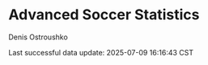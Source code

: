 # Advanced Soccer Statistics
Denis Ostroushko

<!-- gfm -->

Last successful data update: 2025-07-09 16:16:43 CST
